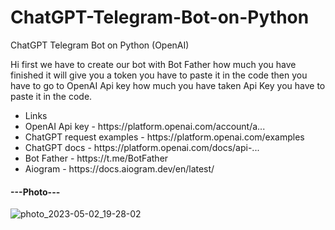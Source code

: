 # ChatGPT-Telegram-Bot-on-Python
ChatGPT Telegram Bot on Python (OpenAI)
<p>Hi first we have to create our bot with Bot Father how much you have finished it will give you a token you have to paste it in the code then you have to go to OpenAI Api key how much you have taken Api Key you have to paste it in the code.</p>
<ul>
<li>Links</li>
<li>OpenAI Api key - https://platform.openai.com/account/a...</li>
<li>ChatGPT request examples - https://platform.openai.com/examples</li>
<li>ChatGPT docs - https://platform.openai.com/docs/api-...</li>
<li>Bot Father - https://t.me/BotFather</li>
<li>Aiogram - https://docs.aiogram.dev/en/latest/</li>
</ul>
<h4>---Photo---</h4>

![photo_2023-05-02_19-28-02](https://user-images.githubusercontent.com/103877241/235740321-ec5b32c7-fd9e-4fc1-8ae3-6d8cd97e230c.jpg)
